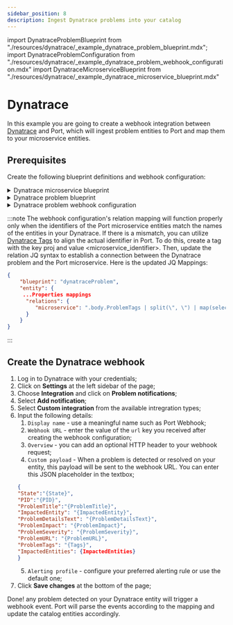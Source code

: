 ```yaml
---
sidebar_position: 8
description: Ingest Dynatrace problems into your catalog
---
```


import DynatraceProblemBlueprint from "./resources/dynatrace/\_example_dynatrace_problem_blueprint.mdx";
import DynatraceProblemConfiguration from "./resources/dynatrace/\_example_dynatrace_problem_webhook_configuration.mdx"
import DynatraceMicroserviceBlueprint from "./resources/dynatrace/\_example_dynatrace_microservice_blueprint.mdx"

# Dynatrace

In this example you are going to create a webhook integration between [Dynatrace](https://www.dynatrace.com/) and Port, which will ingest problem entities to Port and map them to your microservice entities.

## Prerequisites

Create the following blueprint definitions and webhook configuration:

<details>
<summary>Dynatrace microservice blueprint</summary>
<DynatraceMicroserviceBlueprint/>
</details>

<details>
<summary>Dynatrace problem blueprint</summary>
<DynatraceProblemBlueprint/>
</details>

<details>
<summary>Dynatrace problem webhook configuration</summary>
<DynatraceProblemConfiguration/>
</details>

:::note
The webhook configuration's relation mapping will function properly only when the identifiers of the Port microservice entities match the names of the entities in your Dynatrace. If there is a mismatch, you can utilize [Dynatrace Tags](https://www.dynatrace.com/support/help/manage/tags-and-metadata) to align the actual identifier in Port. To do this, create a tag with the key proj and value <microservice_identifier>. Then, update the relation JQ syntax to establish a connection between the Dynatrace problem and the Port microservice. Here is the updated JQ Mappings:

```json showLineNumbers
{
    "blueprint": "dynatraceProblem",
    "entity": {
     ...Properties mappings
      "relations": {
         "microservice": ".body.ProblemTags | split(\", \") | map(select(test(\"proj:\")) | sub(\"proj:\";\"\"))"
      }
    }
}
```
:::

## Create the Dynatrace webhook

1. Log in to Dynatrace with your credentials;
2. Click on **Settings** at the left sidebar of the page;
3. Choose **Integration** and click on **Problem notifications**;
4. Select **Add notification**;
5. Select **Custom integration** from the available intregration types;
6. Input the following details:
   1. `Display name` - use a meaningful name such as Port Webhook;
   2. `Webhook URL` - enter the value of the `url` key you received after creating the webhook configuration;
   3. `Overview` - you can add an optional HTTP header to your webhook request;
   4. `Custom payload` - When a problem is detected or resolved on your entity, this payload will be sent to the webhook URL. You can enter this JSON placeholder in the textbox;
   ```json showLineNumbers
   {
   "State":"{State}",
   "PID":"{PID}",
   "ProblemTitle":"{ProblemTitle}",
   "ImpactedEntity": "{ImpactedEntity}",
   "ProblemDetailsText": "{ProblemDetailsText}",
   "ProblemImpact": "{ProblemImpact}",
   "ProblemSeverity": "{ProblemSeverity}",
   "ProblemURL": "{ProblemURL}",
   "ProblemTags": "{Tags}",
   "ImpactedEntities": {ImpactedEntities}
   }
   ```
   5. `Alerting profile` - configure your preferred alerting rule or use the default one;
7. Click **Save changes** at the bottom of the page;

Done! any problem detected on your Dynatrace entity will trigger a webhook event. Port will parse the events according to the mapping and update the catalog entities accordingly.
